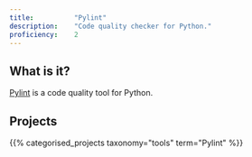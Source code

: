 ```yaml
---
title: 			"Pylint"
description: 	"Code quality checker for Python."
proficiency:	2
---
```


## What is it?
[Pylint](https://www.pylint.org/) is a code quality tool for Python.

## Projects
{{% categorised_projects taxonomy="tools" term="Pylint" %}}